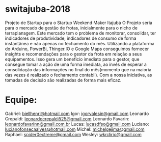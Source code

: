 # switajuba-2018
Projeto de Startup para o Startup Weekend Maker Itajubá
O Projeto seria para o mercado de gestão de frotas, inicialmente para o nicho de terraplanagem. Este mercado tem o problema de monitorar, consolidar, ter indicadores de produtividade, indicadores de consumo de forma instantânea e não apenas no fechamento do mês.
Utilizando a plataforma do Arduino, PowerBi, Thinger.IO e Google Maps conseguimos fornecer insights e recomendações para o gestor da frota em relação a seus equipamentos.
Isso gera um beneficio imediato para o gestor, que consegue tomar a ação de uma forma imediata, ao invés de esperar a consolidação das informações no final do mês(momento que na maioria das vezes é realizado o fechamento contabil).
Com a nossa iniciativa, as tomadas de decisão são realizadas de forma mais eficaz.

# Equipe:
Gabriel: biellhenri@hotmail.com
Igor: igorvalesin@gmail.com
Leonardo Crepaldi: leonardocrepaldi525@gmail.com
Leonardo Favarin: leonardofavarinn@gmail.com.br
Lucas: lucasdfso@gmail.com
Luciano: lucianofonsecaalves@hotmail.com
Michel: michelgejima@gmail.com
Raphael: spider0extreme@gmail.com
Wesley: wkrclirio@gmail.com
